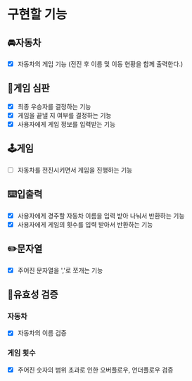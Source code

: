 # 구현할 기능

## 🚘**자동차**

- [x]  자동차의 게임 기능 (전진 후 이름 및 이동 현황을 함께 출력한다.)

## 🎯게임 심판
- [x] 최종 우승자를 결정하는 기능
- [x] 게임을 끝낼 지 여부를 결정하는 기능
- [x] 사용자에게 게임 정보를 입력받는 기능

## 🕹️**게임**

- [ ] 자동차를 전진시키면서 게임을 진행하는 기능

## ⌨️**입출력**
- [x]  사용자에게 경주할 자동차 이름을 입력 받아 나눠서 반환하는 기능
- [x]  사용자에게 게임의 횟수를 입력 받아서 반환하는 기능

## ✏️문자열

- [x] 주어진 문자열을 ','로 쪼개는 기능

## 💎유효성 검증
### 자동차
- [x] 자동차의 이름 검증
### 게임 횟수
- [x] 주어진 숫자의 범위 초과로 인한 오버플로우, 언더플로우 검증

